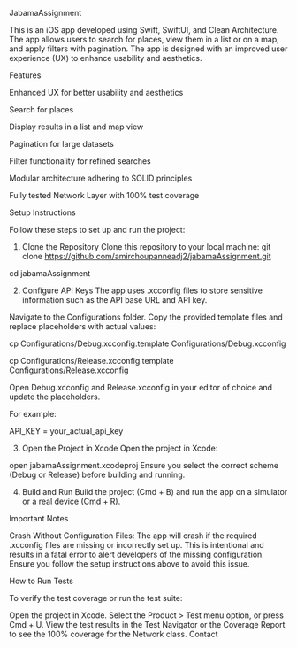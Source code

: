 JabamaAssignment

This is an iOS app developed using Swift, SwiftUI, and Clean Architecture. The app allows users to search for places, view them in a list or on a map, and apply filters with pagination. The app is designed with an improved user experience (UX) to enhance usability and aesthetics.

Features

Enhanced UX for better usability and aesthetics


Search for places


Display results in a list and map view


Pagination for large datasets


Filter functionality for refined searches


Modular architecture adhering to SOLID principles


Fully tested Network Layer with 100% test coverage

Setup Instructions

Follow these steps to set up and run the project:

1. Clone the Repository
Clone this repository to your local machine:
git clone https://github.com/amirchoupanneadj2/jabamaAssignment.git


cd jabamaAssignment


2. Configure API Keys
The app uses .xcconfig files to store sensitive information such as the API base URL and API key.

Navigate to the Configurations folder.
Copy the provided template files and replace placeholders with actual values:


cp Configurations/Debug.xcconfig.template Configurations/Debug.xcconfig


cp Configurations/Release.xcconfig.template Configurations/Release.xcconfig


Open Debug.xcconfig and Release.xcconfig in your editor of choice and update the placeholders. 


For example:

API_KEY = your_actual_api_key


3. Open the Project in Xcode
Open the project in Xcode:

open jabamaAssignment.xcodeproj
Ensure you select the correct scheme (Debug or Release) before building and running.

4. Build and Run
Build the project (Cmd + B) and run the app on a simulator or a real device (Cmd + R).

Important Notes

Crash Without Configuration Files:
The app will crash if the required .xcconfig files are missing or incorrectly set up. This is intentional and results in a fatal error to alert developers of the missing configuration.
Ensure you follow the setup instructions above to avoid this issue.


How to Run Tests

To verify the test coverage or run the test suite:

Open the project in Xcode.
Select the Product > Test menu option, or press Cmd + U.
View the test results in the Test Navigator or the Coverage Report to see the 100% coverage for the Network class.
Contact
